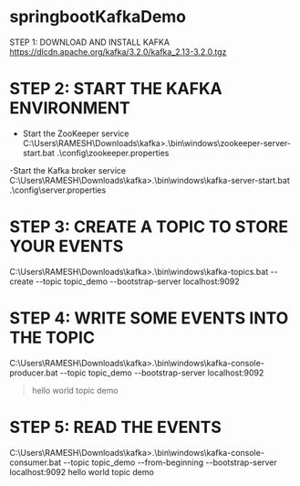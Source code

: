 # springbootKafkaDemo

STEP 1: DOWNLOAD AND INSTALL KAFKA
https://dlcdn.apache.org/kafka/3.2.0/kafka_2.13-3.2.0.tgz

# STEP 2: START THE KAFKA ENVIRONMENT
- Start the ZooKeeper service
C:\Users\RAMESH\Downloads\kafka>.\bin\windows\zookeeper-server-start.bat .\config\zookeeper.properties

-Start the Kafka broker service
C:\Users\RAMESH\Downloads\kafka>.\bin\windows\kafka-server-start.bat .\config\server.properties

# STEP 3: CREATE A TOPIC TO STORE YOUR EVENTS
C:\Users\RAMESH\Downloads\kafka>.\bin\windows\kafka-topics.bat --create --topic topic_demo --bootstrap-server localhost:9092

# STEP 4: WRITE SOME EVENTS INTO THE TOPIC
C:\Users\RAMESH\Downloads\kafka>.\bin\windows\kafka-console-producer.bat --topic topic_demo --bootstrap-server localhost:9092
>hello world
>topic demo

# STEP 5:  READ THE EVENTS
C:\Users\RAMESH\Downloads\kafka>.\bin\windows\kafka-console-consumer.bat --topic topic_demo --from-beginning --bootstrap-server localhost:9092
hello world
topic demo
